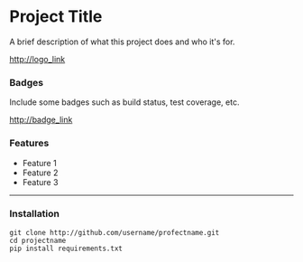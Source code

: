 # Project Title
A brief description of what this project does and who it's for.

<http://logo_link>

### Badges
Include some badges such as build status, test coverage, etc.

<http://badge_link>

### Features
- Feature 1
- Feature 2
- Feature 3
---
### Installation

    git clone http://github.com/username/profectname.git
    cd projectname
    pip install requirements.txt
    
